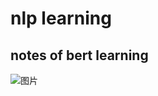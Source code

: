 # nlp learning
## notes of bert learning
![图片](https://user-images.githubusercontent.com/35489839/149521870-d246315c-98f3-4c51-acfd-8668ba930991.png)
